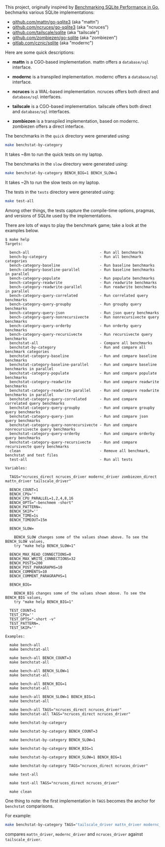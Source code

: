 This project, originally inspired by [Benchmarking SQLite Performance in Go](https://www.golang.dk/articles/benchmarking-sqlite-performance-in-go), bechmarks various SQLite implementations:

* [github.com/mattn/go-sqlite3](https://github.com/mattn/go-sqlite3) (aka "mattn")
* [github.com/ncruces/go-sqlite3](https://github.com/ncruces/go-sqlite3) (aka "ncruces")
* [github.com/tailscale/sqlite](https://github.com/tailscale/sqlite) (aka "tailscale")
*	[github.com/zombiezen/go-sqlite](https://github.com/zombiezen/go-sqlite) (aka "zombiezen")
*	[gitlab.com/cznic/sqlite](https://gitlab.com/cznic/sqlite) (aka "modernc")

Here are some quick descriptions:

* **mattn** is a CGO-based implementation. mattn offers a `database/sql` interface.

* **modernc** is a transpiled implementation. modernc offers a `database/sql` interface.

* **ncruces** is a WAL-based implementation. ncruces offers both direct and `database/sql` interfaces.

* **tailscale** is a CGO-based implementation. tailscale offers both direct and `database/sql` interfaces.

* **zombiezen** is a transpiled implementation, based on modernc. zombiezen offers a direct interface.

The benchmarks in the `quick` directory were generated using:

```sh
make benchstat-by-category
```

It takes ~8m to run the quick tests on my laptop.

The benchmarks in the `slow` directory were generated using:

```sh
make benchstat-by-category BENCH_BIG=1 BENCH_SLOW=1
```

It takes ~2h to run the slow tests on my laptop.

The tests in the `tests` directory were generated using:

```sh
make test-all
```

Among other things, the tests capture the compile-time options, pragmas, and versions of SQLite used by the implementations.

There are lots of ways to play the benchmark game; take a look at the examples below.

```
$ make help
Targets:

  bench-all                                - Run all benchmarks
  bench-by-category                        - Run all benchmark categories
  bench-category-baseline                  - Run baseline benchmarks
  bench-category-baseline-parallel         - Run baseline benchmarks in parallel
  bench-category-populate                  - Run populate benchmarks
  bench-category-readwrite                 - Run readwrite benchmarks
  bench-category-readwrite-parallel        - Run readwrite benchmarks in parallel
  bench-category-query-correlated          - Run correlated query benchmarks
  bench-category-query-groupby             - Run groupby query benchmarks
  bench-category-query-json                - Run json query benchmarks
  bench-category-query-nonrecursivecte     - Run nonrecursivecte query benchmarks
  bench-category-query-orderby             - Run orderby query benchmarks
  bench-category-query-recursivecte        - Run recursivecte query benchmarks
  benchstat-all                            - Compare all benchmarks
  benchstat-by-category                    - Run and compare all benchmark categories
  benchstat-category-baseline              - Run and compare baseline benchmarks
  benchstat-category-baseline-parallel     - Run and compare baseline benchmarks in parallel
  benchstat-category-populate              - Run and compare populate benchmarks
  benchstat-category-readwrite             - Run and compare readwrite benchmarks
  benchstat-category-readwrite-parallel    - Run and compare readwrite benchmarks in parallel
  benchstat-category-query-correlated      - Run and compare correlated query benchmarks
  benchstat-category-query-groupby         - Run and compare groupby query benchmarks
  benchstat-category-query-json            - Run and compare json query benchmarks
  benchstat-category-query-nonrecursivecte - Run and compare nonrecursivecte query benchmarks
  benchstat-category-query-orderby         - Run and compare orderby query benchmarks
  benchstat-category-query-recursivecte    - Run and compare recursivecte query benchmarks
  clean                                    - Remove all benchmark, benchstat and test files
  test-all                                 - Run all tests

Variables:

  TAGS="ncruces_direct ncruces_driver modernc_driver zombiezen_direct mattn_driver tailscale_driver"

  BENCH_COUNT=1
  BENCH_CPU=''
  BENCH_CPU_PARALLEL=1,2,4,8,16
  BENCH_OPTS="-benchmem -short"
  BENCH_PATTERN=.
  BENCH_SKIP=''
  BENCH_TIME=1s
  BENCH_TIMEOUT=15m

  BENCH_SLOW=

    BENCH_SLOW changes some of the values shown above. To see the BENCH_SLOW values,
    try "make help BENCH_SLOW=1"

  BENCH_MAX_READ_CONNECTIONS=0
  BENCH_MAX_WRITE_CONNECTIONS=32
  BENCH_POSTS=200
  BENCH_POST_PARAGRAPHS=10
  BENCH_COMMENTS=10
  BENCH_COMMENT_PARAGRAPHS=1

  BENCH_BIG=

    BENCH_BIG changes some of the values shown above. To see the BENCH_BIG values,
    try "make help BENCH_BIG=1"

  TEST_COUNT=1
  TEST_CPU=''
  TEST_OPTS="-short -v"
  TEST_PATTERN=.
  TEST_SKIP=''

Examples:

  make bench-all
  make benchstat-all

  make bench-all BENCH_COUNT=3
  make benchstat-all

  make bench-all BENCH_SLOW=1
  make benchstat-all

  make bench-all BENCH_BIG=1
  make benchstat-all

  make bench-all BENCH_SLOW=1 BENCH_BIG=1
  make benchstat-all

  make bench-all TAGS="ncruces_direct ncruces_driver"
  make benchstat-all TAGS="ncruces_direct ncruces_driver"

  make benchstat-by-category

  make benchstat-by-category BENCH_COUNT=3

  make benchstat-by-category BENCH_SLOW=1

  make benchstat-by-category BENCH_BIG=1

  make benchstat-by-category BENCH_SLOW=1 BENCH_BIG=1

  make benchstat-by-category TAGS="ncruces_direct ncruces_driver"

  make test-all

  make test-all TAGS="ncruces_direct ncruces_driver"

  make clean
```

One thing to note: the first implementation in `TAGS` becomes the anchor for `benchstat` comparisons.

For example:

```sh
make benchstat-by-category TAGS="tailscale_driver mattn_driver modernc_driver ncruces_driver"
```

compares `mattn_driver`, `modernc_driver` and `ncruces_driver` against `tailscale_driver`.
